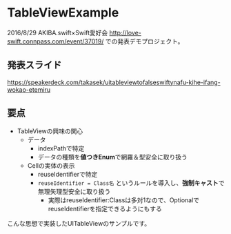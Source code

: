 # TableViewExample
2016/8/29 AKIBA.swift×Swift愛好会 http://love-swift.connpass.com/event/37019/ での発表デモプロジェクト。

## 発表スライド
https://speakerdeck.com/takasek/uitableviewtofalseswiftynafu-kihe-ifang-wokao-etemiru

## 要点

- TableViewの興味の関心
    - データ
      - indexPathで特定
      - データの種類を**値つきEnum**で網羅＆型安全に取り扱う
    - Cellの実体の表示
      - reuseIdentifierで特定
      - `reuseIdentifier = Class名` というルールを導入し、**強制キャスト**で無理矢理型安全に取り扱う
        - 実際はreuseIdentifier:Classは多対1なので、OptionalでreuseIdentifierを指定できるようにもする

こんな思想で実装したUITableViewのサンプルです。
